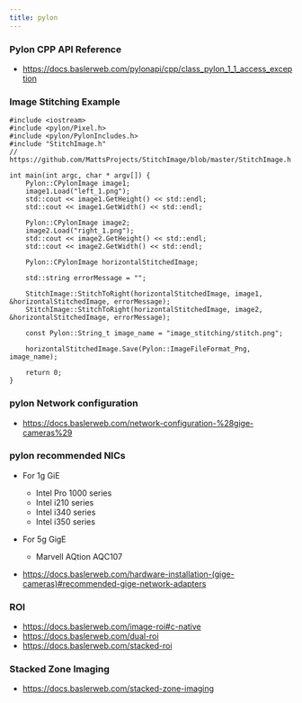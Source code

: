 ```yaml
---
title: pylon
---
```


### Pylon CPP API Reference

- https://docs.baslerweb.com/pylonapi/cpp/class_pylon_1_1_access_exception

### Image Stitching Example

```
#include <iostream>
#include <pylon/Pixel.h>
#include <pylon/PylonIncludes.h>
#include "StitchImage.h" 
// https://github.com/MattsProjects/StitchImage/blob/master/StitchImage.h

int main(int argc, char * argv[]) {
    Pylon::CPylonImage image1;
    image1.Load("left_1.png");
    std::cout << image1.GetHeight() << std::endl;
    std::cout << image1.GetWidth() << std::endl;

    Pylon::CPylonImage image2;
    image2.Load("right_1.png");
    std::cout << image2.GetHeight() << std::endl;
    std::cout << image2.GetWidth() << std::endl;

    Pylon::CPylonImage horizontalStitchedImage;

    std::string errorMessage = "";

    StitchImage::StitchToRight(horizontalStitchedImage, image1, &horizontalStitchedImage, errorMessage);
    StitchImage::StitchToRight(horizontalStitchedImage, image2, &horizontalStitchedImage, errorMessage);

    const Pylon::String_t image_name = "image_stitching/stitch.png";

    horizontalStitchedImage.Save(Pylon::ImageFileFormat_Png, image_name);

    return 0;
}
```

### pylon Network configuration 

- https://docs.baslerweb.com/network-configuration-%28gige-cameras%29

### pylon recommended NICs

- For 1g GiE 
  - Intel Pro 1000 series
  - Intel i210 series
  - Intel i340 series
  - Intel i350 series
- For 5g GigE
  - Marvell AQtion AQC107

- https://docs.baslerweb.com/hardware-installation-(gige-cameras)#recommended-gige-network-adapters

### ROI 

- https://docs.baslerweb.com/image-roi#c-native
- https://docs.baslerweb.com/dual-roi
- https://docs.baslerweb.com/stacked-roi

### Stacked Zone Imaging

- https://docs.baslerweb.com/stacked-zone-imaging

